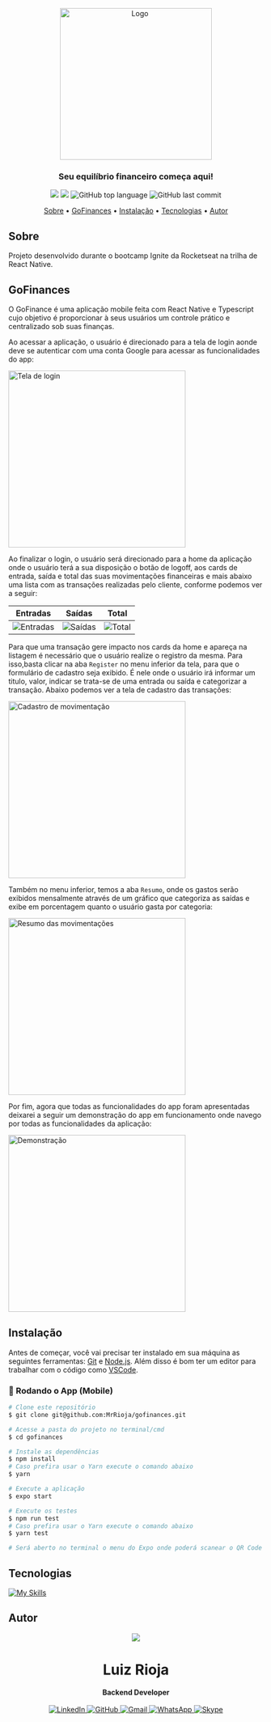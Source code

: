 <p align="center">
  <img src="./src/assets/logo.svg" alt="Logo" width="300"/>
  <br>
</p>
<h3 align="center">
Seu equilíbrio financeiro começa aqui!
</h3>

<p align="center">
  <img src="https://img.shields.io/static/v1?label=go&message=finance&color=blueviolet&style=for-the-badge"/>
  <img src="https://img.shields.io/github/license/MrRioja/gofinances?color=blueviolet&logo=License&style=for-the-badge"/>
  <img alt="GitHub top language" src="https://img.shields.io/github/languages/top/MrRioja/gofinances?color=blueviolet&logo=TypeScript&logoColor=white&style=for-the-badge">
  <img alt="GitHub last commit" src="https://img.shields.io/github/last-commit/MrRioja/gofinances?color=blueviolet&style=for-the-badge">
</p>

<p align="center">
  <a href="#sobre">Sobre</a> •
  <a href="#gofinances">GoFinances</a> •
  <a href="#instalação">Instalação</a> •
  <a href="#tecnologias">Tecnologias</a> •
  <a href="#autor">Autor</a>  
</p>

## Sobre

Projeto desenvolvido durante o bootcamp Ignite da Rocketseat na trilha de React Native.

## GoFinances

O GoFinance é uma aplicação mobile feita com React Native e Typescript cujo objetivo é proporcionar à seus usuários um controle prático e centralizado sob suas finanças.

Ao acessar a aplicação, o usuário é direcionado para a tela de login aonde deve se autenticar com uma conta Google para acessar as funcionalidades do app:

<img src=".github/login.png" alt="Tela de login" width="350" />

Ao finalizar o login, o usuário será direcionado para a home da aplicação onde o usuário terá a sua disposição o botão de logoff, aos cards de entrada, saída e total das suas movimentações financeiras e mais abaixo uma lista com as transações realizadas pelo cliente, conforme podemos ver a seguir:

|               Entradas               |               Saídas                |              Total               |
| :----------------------------------: | :---------------------------------: | :------------------------------: |
| ![Entradas](.github/home-income.png) | ![Saídas](.github/home-outcome.png) | ![Total](.github/home-total.png) |

Para que uma transação gere impacto nos cards da home e apareça na listagem é necessário que o usuário realize o registro da mesma. Para isso,basta clicar na aba `Register` no menu inferior da tela, para que o formulário de cadastro seja exibido. É nele onde o usuário irá informar um titulo, valor, indicar se trata-se de uma entrada ou saída e categorizar a transação. Abaixo podemos ver a tela de cadastro das transações:

<img src=".github/register-form.png" alt="Cadastro de movimentação" width="350" />

Também no menu inferior, temos a aba `Resumo`, onde os gastos serão exibidos mensalmente através de um gráfico que categoriza as saídas e exibe em porcentagem quanto o usuário gasta por categoria:

<img src=".github/summary.png" alt="Resumo das movimentações" width="350" />

Por fim, agora que todas as funcionalidades do app foram apresentadas deixarei a seguir um demonstração do app em funcionamento onde navego por todas as funcionalidades da aplicação:

<img src=".github/demo.gif" alt="Demonstração" width="350" />

## Instalação

Antes de começar, você vai precisar ter instalado em sua máquina as seguintes ferramentas:
[Git](https://git-scm.com) e [Node.js](https://nodejs.org/en/). Além disso é bom ter um editor para trabalhar com o código como [VSCode](https://code.visualstudio.com/).

### 📱 Rodando o App (Mobile)

```bash
# Clone este repositório
$ git clone git@github.com:MrRioja/gofinances.git

# Acesse a pasta do projeto no terminal/cmd
$ cd gofinances

# Instale as dependências
$ npm install
# Caso prefira usar o Yarn execute o comando abaixo
$ yarn

# Execute a aplicação
$ expo start

# Execute os testes
$ npm run test
# Caso prefira usar o Yarn execute o comando abaixo
$ yarn test

# Será aberto no terminal o menu do Expo onde poderá scanear o QR Code para executar o app diretamente no seu celular ou as opções de executar no emulador android ou iOS
```

## Tecnologias

[![My Skills](https://skillicons.dev/icons?i=react,jest,ts)](https://skillicons.dev)

## Autor

<div align="center">
<img src="https://images.weserv.nl/?url=avatars.githubusercontent.com/u/55336456?v=4&h=100&w=100&fit=cover&mask=circle&maxage=7d" />
<h1>Luiz Rioja</h1>
<strong>Backend Developer</strong>
<br/>
<br/>

<a href="https://linkedin.com/in/luizrioja" target="_blank">
<img alt="LinkedIn" src="https://img.shields.io/badge/linkedin-%230077B5.svg?style=for-the-badge&logo=linkedin&logoColor=white"/>
</a>

<a href="https://github.com/mrrioja" target="_blank">
<img alt="GitHub" src="https://img.shields.io/badge/github-%23121011.svg?style=for-the-badge&logo=github&logoColor=white"/>
</a>

<a href="mailto:lulyrioja@gmail.com?subject=Fala%20Dev" target="_blank">
<img alt="Gmail" src="https://img.shields.io/badge/Gmail-D14836?style=for-the-badge&logo=gmail&logoColor=white" />
</a>

<a href="https://api.whatsapp.com/send?phone=5511933572652" target="_blank">
<img alt="WhatsApp" src="https://img.shields.io/badge/WhatsApp-25D366?style=for-the-badge&logo=whatsapp&logoColor=white"/>
</a>

<a href="https://join.skype.com/invite/tvBbOq03j5Uu" target="_blank">
<img alt="Skype" src="https://img.shields.io/badge/SKYPE-%2300AFF0.svg?style=for-the-badge&logo=Skype&logoColor=white"/>
</a>

<br/>
<br/>
</div>
